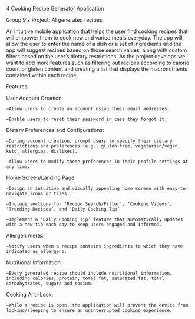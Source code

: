 4
Cooking Recipe Generator Application

Group 9's Project: AI generated recipes.

An intuitive mobile application that helps the user find cooking recipes that will empower them to cook new and varied meals everyday. The app will allow the user to enter the name of a dish or a set of ingredients and the app will suggest recipes based on those search values, along with custom filters based on the user’s dietary restrictions. As the project develops we want to add more features such as filtering out recipes according to calorie count or gluten content and creating a list that displays the macronutrients contained within each recipe. 


Features:

  User Account Creation:
  
    –Allow users to create an account using their email addresses.
    
    –Enable users to reset their password in case they forgot it.

    
  Dietary Preferences and Configurations:
  
    –During account creation, prompt users to specify their dietary restrictions and preferences (e.g., gluten-free, vegetarian/vegan, keto, allergies, dislikes).
    
    –Allow users to modify these preferences in their profile settings at any time.

    
  Home Screen/Landing Page:
  
    –Design an intuitive and visually appealing home screen with easy-to-navigate icons or tiles.
    
    –Include sections for ‘Recipe Search/Filter’, ‘Cooking Videos’, ‘Trending Recipes’, and ‘Daily Cooking Tip’
    
    –Implement a ‘Daily Cooking Tip’ feature that automatically updates with a new tip each day to keep users engaged and informed.

    
  Allergen Alerts:
  
    –Notify users when a recipe contains ingredients to which they have indicated as allergens.

    
  Nutritional Information:
  
    –Every generated recipe should include nutritional information, including calories, protein, total fat, saturated fat, total carbohydrates, sugars and sodium.

    
  Cooking Anti-Lock:
  
    –While a recipe is open, the application will prevent the device from locking/sleeping to ensure an uninterrupted cooking experience.
    
